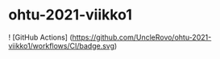 # ohtu-2021-viikko1
! [GitHub Actions] (https://github.com/UncleRovo/ohtu-2021-viikko1/workflows/CI/badge.svg)
